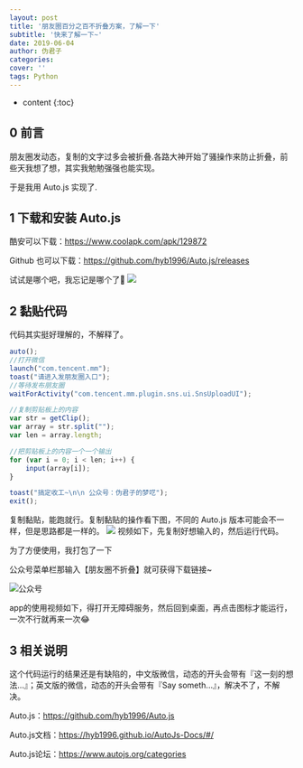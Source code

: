 ```yaml
---
layout: post
title: '朋友圈百分之百不折叠方案，了解一下'
subtitle: '快来了解一下~'
date: 2019-06-04
author: 伪君子
categories:
cover: ''
tags: Python
---
```


* content
{:toc}


## 0 前言
朋友圈发动态，复制的文字过多会被折叠.各路大神开始了骚操作来防止折叠，前些天我想了想，其实我勉勉强强也能实现。

于是我用 Auto.js 实现了.

## 1 下载和安装 Auto.js

酷安可以下载：<https://www.coolapk.com/apk/129872>

Github 也可以下载：<https://github.com/hyb1996/Auto.js/releases>

试试是哪个吧，我忘记是哪个了🤣
![](https://upload-images.jianshu.io/upload_images/2989110-29d407201663146d.png?imageMogr2/auto-orient/strip%7CimageView2/2/w/1240)

## 2 黏贴代码
代码其实挺好理解的，不解释了。

```JavaScript
auto();
//打开微信
launch("com.tencent.mm");
toast("请进入发朋友圈入口");
//等待发布朋友圈
waitForActivity("com.tencent.mm.plugin.sns.ui.SnsUploadUI");

//复制剪贴板上的内容
var str = getClip();
var array = str.split("");
var len = array.length;

//把剪贴板上的内容一个一个输出
for (var i = 0; i < len; i++) {
    input(array[i]);
}

toast("搞定收工~\n\n 公众号：伪君子的梦呓");
exit();
```
复制黏贴，能跑就行。复制黏贴的操作看下图，不同的 Auto.js 版本可能会不一样，但是思路都是一样的。
![](https://upload-images.jianshu.io/upload_images/2989110-1ad99fb9aadc665d.png?imageMogr2/auto-orient/strip%7CimageView2/2/w/1240)
视频如下，先复制好想输入的，然后运行代码。

为了方便使用，我打包了一下

公众号菜单栏那输入【朋友圈不折叠】就可获得下载链接~

![公众号](https://upload-images.jianshu.io/upload_images/2989110-97448888836e388b.png?imageMogr2/auto-orient/strip%7CimageView2/2/w/1240)

app的使用视频如下，得打开无障碍服务，然后回到桌面，再点击图标才能运行，一次不行就再来一次😂

## 3 相关说明
这个代码运行的结果还是有缺陷的，中文版微信，动态的开头会带有『这一刻的想法...』；英文版的微信，动态的开头会带有『Say someth...』，解决不了，不解决。

Auto.js：<https://github.com/hyb1996/Auto.js>

Auto.js文档：<https://hyb1996.github.io/AutoJs-Docs/#/>

Auto.js论坛：<https://www.autojs.org/categories>
